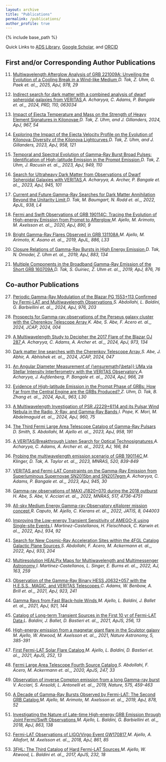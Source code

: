 ```yaml
---
layout: archive
title: "Publications"
permalink: /publications/
author_profile: true
---
```


{% include base_path %}

Quick Links to
 [ADS Library](https://ui.adsabs.harvard.edu/public-libraries/NcNSS5NLQBaMY7s9EsZfoQ),
 [Google Scholar](https://scholar.google.com/citations?user=UuiLBJEAAAAJ&hl=en), and
 [ORCID](https://orcid.org/0000-0002-9852-2469)

## First and/or Corresponding Author Publications
11) <a href="https://ui.adsabs.harvard.edu/abs/2025ApJ...978...29T/abstract">Multiwavelength Afterglow Analysis of GRB 221009A: Unveiling the Evolution of a Cooling Break in a Wind-like Medium   </a>
 *D. Tak, Z. Uhm, G. Paek et. al.,, 2025, ApJ, 978, 29*   
<span class="__dimensions_badge_embed__" data-doi="10.3847/1538-4357/ad94f4" data-style="small_rectangle"></span><script async src="https://badge.dimensions.ai/badge.js" charset="utf-8"></script>

10) <a href="https://ui.adsabs.harvard.edu/abs/2024PhRvD.110f3034A/abstract">Indirect search for dark matter with a combined analysis of dwarf spheroidal galaxies from VERITAS   </a>
 *A. Acharyya, C. Adams, P. Bangale et. al.,, 2024, PRD, 110, 063034*   
<span class="__dimensions_badge_embed__" data-doi="10.1103/PhysRevD.110.063034" data-style="small_rectangle"></span><script async src="https://badge.dimensions.ai/badge.js" charset="utf-8"></script>

9) <a href="https://ui.adsabs.harvard.edu/abs/2024ApJ...967...54T/abstract">Impact of Ejecta Temperature and Mass on the Strength of Heavy Element Signatures in Kilonovae   </a>
 *D. Tak, Z. Uhm, and J. Gillanders, 2024, ApJ, 967, 54*   
<span class="__dimensions_badge_embed__" data-doi="10.3847/1538-4357/ad3af4" data-style="small_rectangle"></span><script async src="https://badge.dimensions.ai/badge.js" charset="utf-8"></script>

8) <a href="https://ui.adsabs.harvard.edu/abs/2023ApJ...958..121T/abstract">Exploring the Impact of the Ejecta Velocity Profile on the Evolution of Kilonova: Diversity of the Kilonova Lightcurves   </a>
 *D. Tak, Z. Uhm, and J. Gillanders, 2023, ApJ, 958, 121*   
<span class="__dimensions_badge_embed__" data-doi="10.3847/1538-4357/ad06b0" data-style="small_rectangle"></span><script async src="https://badge.dimensions.ai/badge.js" charset="utf-8"></script>

7) <a href="https://ui.adsabs.harvard.edu/abs/2023ApJ...949..110T/abstract">Temporal and Spectral Evolution of Gamma-Ray Burst Broad Pulses: Identification of High-latitude Emission in the Prompt Emission   </a>
 *D. Tak, Z. Uhm, J. Racusin et. al.,, 2023, ApJ, 949, 110*   
<span class="__dimensions_badge_embed__" data-doi="10.3847/1538-4357/acc581" data-style="small_rectangle"></span><script async src="https://badge.dimensions.ai/badge.js" charset="utf-8"></script>

6) <a href="https://ui.adsabs.harvard.edu/abs/2023ApJ...945..101A/abstract">Search for Ultraheavy Dark Matter from Observations of Dwarf Spheroidal Galaxies with VERITAS   </a>
 *A. Acharyya, A. Archer, P. Bangale et. al.,, 2023, ApJ, 945, 101*   
<span class="__dimensions_badge_embed__" data-doi="10.3847/1538-4357/acbc7b" data-style="small_rectangle"></span><script async src="https://badge.dimensions.ai/badge.js" charset="utf-8"></script>

5) <a href="https://ui.adsabs.harvard.edu/abs/2022ApJ...938L...4T/abstract">Current and Future Gamma-Ray Searches for Dark Matter Annihilation Beyond the Unitarity Limit   </a>
 *D. Tak, M. Baumgart, N. Rodd et. al.,, 2022, ApJL, 938, L4*   
<span class="__dimensions_badge_embed__" data-doi="10.3847/2041-8213/ac9387" data-style="small_rectangle"></span><script async src="https://badge.dimensions.ai/badge.js" charset="utf-8"></script>

4) <a href="https://ui.adsabs.harvard.edu/abs/2020ApJ...890....9A/abstract">Fermi and Swift Observations of GRB 190114C: Tracing the Evolution of High-energy Emission from Prompt to Afterglow   </a>
 *M. Ajello, M. Arimoto, M. Axelsson et. al.,, 2020, ApJ, 890, 9*   
<span class="__dimensions_badge_embed__" data-doi="10.3847/1538-4357/ab5b05" data-style="small_rectangle"></span><script async src="https://badge.dimensions.ai/badge.js" charset="utf-8"></script>

3) <a href="https://ui.adsabs.harvard.edu/abs/2019ApJ...886L..33A/abstract">Bright Gamma-Ray Flares Observed in GRB 131108A   </a>
 *M. Ajello, M. Arimoto, K. Asano et. al.,, 2019, ApJL, 886, L33*   
<span class="__dimensions_badge_embed__" data-doi="10.3847/2041-8213/ab564f" data-style="small_rectangle"></span><script async src="https://badge.dimensions.ai/badge.js" charset="utf-8"></script>

2) <a href="https://ui.adsabs.harvard.edu/abs/2019ApJ...883..134T/abstract">Closure Relations of Gamma-Ray Bursts in High Energy Emission   </a>
 *D. Tak, N. Omodei, Z. Uhm et. al.,, 2019, ApJ, 883, 134*   
<span class="__dimensions_badge_embed__" data-doi="10.3847/1538-4357/ab3982" data-style="small_rectangle"></span><script async src="https://badge.dimensions.ai/badge.js" charset="utf-8"></script>

1) <a href="https://ui.adsabs.harvard.edu/abs/2019ApJ...876...76T/abstract">Multiple Components in the Broadband Gamma-Ray Emission of the Short GRB 160709A   </a>
 *D. Tak, S. Guiriec, Z. Uhm et. al.,, 2019, ApJ, 876, 76*   
<span class="__dimensions_badge_embed__" data-doi="10.3847/1538-4357/ab0e72" data-style="small_rectangle"></span><script async src="https://badge.dimensions.ai/badge.js" charset="utf-8"></script>

## Co-author Publications
27) <a href="https://ui.adsabs.harvard.edu/abs/2024ApJ...976..203A/abstract">Periodic Gamma-Ray Modulation of the Blazar PG 1553+113 Confirmed by Fermi-LAT and Multiwavelength Observations   </a>
 *S. Abdollahi, L. Baldini, G. Barbiellini et. al.,, 2024, ApJ, 976, 203*   
<span class="__dimensions_badge_embed__" data-doi="10.3847/1538-4357/ad64c5" data-style="small_rectangle"></span><script async src="https://badge.dimensions.ai/badge.js" charset="utf-8"></script>

26) <a href="https://ui.adsabs.harvard.edu/abs/2024JCAP...10..004A/abstract">Prospects for Gamma-ray observations of the Perseus galaxy cluster with the Cherenkov Telescope Array   </a>
 *K. Abe, S. Abe, F. Acero et. al.,, 2024, JCAP, 2024, 004*   
<span class="__dimensions_badge_embed__" data-doi="10.1088/1475-7516/2024/10/004" data-style="small_rectangle"></span><script async src="https://badge.dimensions.ai/badge.js" charset="utf-8"></script>

25) <a href="https://ui.adsabs.harvard.edu/abs/2024ApJ...973..134A/abstract">A Multiwavelength Study to Decipher the 2017 Flare of the Blazar OJ 287   </a>
 *A. Acharyya, C. Adams, A. Archer et. al.,, 2024, ApJ, 973, 134*   
<span class="__dimensions_badge_embed__" data-doi="10.3847/1538-4357/ad64d0" data-style="small_rectangle"></span><script async src="https://badge.dimensions.ai/badge.js" charset="utf-8"></script>

24) <a href="https://ui.adsabs.harvard.edu/abs/2024JCAP...07..047A/abstract">Dark matter line searches with the Cherenkov Telescope Array   </a>
 *S. Abe, J. Abhir, A. Abhishek et. al.,, 2024, JCAP, 2024, 047*   
<span class="__dimensions_badge_embed__" data-doi="10.1088/1475-7516/2024/07/047" data-style="small_rectangle"></span><script async src="https://badge.dimensions.ai/badge.js" charset="utf-8"></script>

23) <a href="https://ui.adsabs.harvard.edu/abs/2024ApJ...966...28A/abstract">An Angular Diameter Measurement of {\ensuremath{\beta}} UMa via Stellar Intensity Interferometry with the VERITAS Observatory   </a>
 *A. Acharyya, J. Aufdenberg, P. Bangale et. al.,, 2024, ApJ, 966, 28*   
<span class="__dimensions_badge_embed__" data-doi="10.3847/1538-4357/ad2b68" data-style="small_rectangle"></span><script async src="https://badge.dimensions.ai/badge.js" charset="utf-8"></script>

22) <a href="https://ui.adsabs.harvard.edu/abs/2024ApJ...963L..30U/abstract">Evidence of High-latitude Emission in the Prompt Phase of GRBs: How Far from the Central Engine are the GRBs Produced?   </a>
 *Z. Uhm, D. Tak, B. Zhang et. al.,, 2024, ApJL, 963, L30*   
<span class="__dimensions_badge_embed__" data-doi="10.3847/2041-8213/ad28b7" data-style="small_rectangle"></span><script async src="https://badge.dimensions.ai/badge.js" charset="utf-8"></script>

21) <a href="https://ui.adsabs.harvard.edu/abs/2024ApJ...960...75P/abstract">A Multiwavelength Investigation of PSR J2229+6114 and its Pulsar Wind Nebula in the Radio, X-Ray, and Gamma-Ray Bands   </a>
 *I. Pope, K. Mori, M. Abdelmaguid et. al.,, 2024, ApJ, 960, 75*   
<span class="__dimensions_badge_embed__" data-doi="10.3847/1538-4357/ad0120" data-style="small_rectangle"></span><script async src="https://badge.dimensions.ai/badge.js" charset="utf-8"></script>

20) <a href="https://ui.adsabs.harvard.edu/abs/2023ApJ...958..191S/abstract">The Third Fermi Large Area Telescope Catalog of Gamma-Ray Pulsars   </a>
 *D. Smith, S. Abdollahi, M. Ajello et. al.,, 2023, ApJ, 958, 191*   
<span class="__dimensions_badge_embed__" data-doi="10.3847/1538-4357/acee67" data-style="small_rectangle"></span><script async src="https://badge.dimensions.ai/badge.js" charset="utf-8"></script>

19) <a href="https://ui.adsabs.harvard.edu/abs/2023AJ....166...84A/abstract">A VERITAS/Breakthrough Listen Search for Optical Technosignatures   </a>
 *A. Acharyya, C. Adams, A. Archer et. al.,, 2023, AJ, 166, 84*   
<span class="__dimensions_badge_embed__" data-doi="10.3847/1538-3881/ace347" data-style="small_rectangle"></span><script async src="https://badge.dimensions.ai/badge.js" charset="utf-8"></script>

18) <a href="https://ui.adsabs.harvard.edu/abs/2023MNRAS.520..839K/abstract">Probing the multiwavelength emission scenario of GRB 190114C   </a>
 *M. Klinger, D. Tak, A. Taylor et. al.,, 2023, MNRAS, 520, 839-849*   
<span class="__dimensions_badge_embed__" data-doi="10.1093/mnras/stad142" data-style="small_rectangle"></span><script async src="https://badge.dimensions.ai/badge.js" charset="utf-8"></script>

17) <a href="https://ui.adsabs.harvard.edu/abs/2023ApJ...945...30A/abstract">VERITAS and Fermi-LAT Constraints on the Gamma-Ray Emission from Superluminous Supernovae SN2015bn and SN2017egm   </a>
 *A. Acharyya, C. Adams, P. Bangale et. al.,, 2023, ApJ, 945, 30*   
<span class="__dimensions_badge_embed__" data-doi="10.3847/1538-4357/acb7e6" data-style="small_rectangle"></span><script async src="https://badge.dimensions.ai/badge.js" charset="utf-8"></script>

16) <a href="https://ui.adsabs.harvard.edu/abs/2022MNRAS.517.4736A/abstract">Gamma-ray observations of MAXI J1820+070 during the 2018 outburst   </a>
 *H. Abe, S. Abe, V. Acciari et. al.,, 2022, MNRAS, 517, 4736-4751*   
<span class="__dimensions_badge_embed__" data-doi="10.1093/mnras/stac2686" data-style="small_rectangle"></span><script async src="https://badge.dimensions.ai/badge.js" charset="utf-8"></script>

15) <a href="https://ui.adsabs.harvard.edu/abs/2022JATIS...8d4003C/abstract">All-sky Medium Energy Gamma-ray Observatory eXplorer mission concept   </a>
 *R. Caputo, M. Ajello, C. Kierans et. al.,, 2022, JATIS, 8, 044003*   
<span class="__dimensions_badge_embed__" data-doi="10.1117/1.JATIS.8.4.044003" data-style="small_rectangle"></span><script async src="https://badge.dimensions.ai/badge.js" charset="utf-8"></script>

14) <a href="https://ui.adsabs.harvard.edu/abs/2022ApJ...934...92M/abstract">Improving the Low-energy Transient Sensitivity of AMEGO-X using Single-site Events   </a>
 *I. Martinez-Castellanos, H. Fleischhack, C. Karwin et. al.,, 2022, ApJ, 934, 92*   
<span class="__dimensions_badge_embed__" data-doi="10.3847/1538-4357/ac7ab2" data-style="small_rectangle"></span><script async src="https://badge.dimensions.ai/badge.js" charset="utf-8"></script>

13) <a href="https://ui.adsabs.harvard.edu/abs/2022ApJ...933..204A/abstract">Search for New Cosmic-Ray Acceleration Sites within the 4FGL Catalog Galactic Plane Sources   </a>
 *S. Abdollahi, F. Acero, M. Ackermann et. al.,, 2022, ApJ, 933, 204*   
<span class="__dimensions_badge_embed__" data-doi="10.3847/1538-4357/ac704f" data-style="small_rectangle"></span><script async src="https://badge.dimensions.ai/badge.js" charset="utf-8"></script>

12) <a href="https://ui.adsabs.harvard.edu/abs/2022AJ....163..259M/abstract">Multiresolution HEALPix Maps for Multiwavelength and Multimessenger Astronomy   </a>
 *I. Martinez-Castellanos, L. Singer, E. Burns et. al.,, 2022, AJ, 163, 259*   
<span class="__dimensions_badge_embed__" data-doi="10.3847/1538-3881/ac6260" data-style="small_rectangle"></span><script async src="https://badge.dimensions.ai/badge.js" charset="utf-8"></script>

11) <a href="https://ui.adsabs.harvard.edu/abs/2021ApJ...923..241A/abstract">Observation of the Gamma-Ray Binary HESS J0632+057 with the H.E.S.S., MAGIC, and VERITAS Telescopes   </a>
 *C. Adams, W. Benbow, A. Brill et. al.,, 2021, ApJ, 923, 241*   
<span class="__dimensions_badge_embed__" data-doi="10.3847/1538-4357/ac29b7" data-style="small_rectangle"></span><script async src="https://badge.dimensions.ai/badge.js" charset="utf-8"></script>

10) <a href="https://ui.adsabs.harvard.edu/abs/2021ApJ...921..144A/abstract">Gamma Rays from Fast Black-hole Winds   </a>
 *M. Ajello, L. Baldini, J. Ballet et. al.,, 2021, ApJ, 921, 144*   
<span class="__dimensions_badge_embed__" data-doi="10.3847/1538-4357/ac1bb2" data-style="small_rectangle"></span><script async src="https://badge.dimensions.ai/badge.js" charset="utf-8"></script>

9) <a href="https://ui.adsabs.harvard.edu/abs/2021ApJS..256...13B/abstract">Catalog of Long-term Transient Sources in the First 10 yr of Fermi-LAT Data   </a>
 *L. Baldini, J. Ballet, D. Bastieri et. al.,, 2021, ApJS, 256, 13*   
<span class="__dimensions_badge_embed__" data-doi="10.3847/1538-4365/ac072a" data-style="small_rectangle"></span><script async src="https://badge.dimensions.ai/badge.js" charset="utf-8"></script>

8) <a href="https://ui.adsabs.harvard.edu/abs/2021NatAs...5..385F/abstract">High-energy emission from a magnetar giant flare in the Sculptor galaxy   </a>
 *M. Ajello, W. Atwood, M. Axelsson et. al.,, 2021, Nature Astronomy, 5, 385-391*   
<span class="__dimensions_badge_embed__" data-doi="10.1038/s41550-020-01287-8" data-style="small_rectangle"></span><script async src="https://badge.dimensions.ai/badge.js" charset="utf-8"></script>

7) <a href="https://ui.adsabs.harvard.edu/abs/2021ApJS..252...13A/abstract">First Fermi-LAT Solar Flare Catalog   </a>
 *M. Ajello, L. Baldini, D. Bastieri et. al.,, 2021, ApJS, 252, 13*   
<span class="__dimensions_badge_embed__" data-doi="10.3847/1538-4365/abd32e" data-style="small_rectangle"></span><script async src="https://badge.dimensions.ai/badge.js" charset="utf-8"></script>

6) <a href="https://ui.adsabs.harvard.edu/abs/2020ApJS..247...33A/abstract">Fermi Large Area Telescope Fourth Source Catalog   </a>
 *S. Abdollahi, F. Acero, M. Ackermann et. al.,, 2020, ApJS, 247, 33*   
<span class="__dimensions_badge_embed__" data-doi="10.3847/1538-4365/ab6bcb" data-style="small_rectangle"></span><script async src="https://badge.dimensions.ai/badge.js" charset="utf-8"></script>

5) <a href="https://ui.adsabs.harvard.edu/abs/2019Natur.575..459M/abstract">Observation of inverse Compton emission from a long Gamma-ray burst   </a>
 *V. Acciari, S. Ansoldi, L. Antonelli et. al.,, 2019, Nature, 575, 459-463*   
<span class="__dimensions_badge_embed__" data-doi="10.1038/s41586-019-1754-6" data-style="small_rectangle"></span><script async src="https://badge.dimensions.ai/badge.js" charset="utf-8"></script>

4) <a href="https://ui.adsabs.harvard.edu/abs/2019ApJ...878...52A/abstract">A Decade of Gamma-Ray Bursts Observed by Fermi-LAT: The Second GRB Catalog   </a>
 *M. Ajello, M. Arimoto, M. Axelsson et. al.,, 2019, ApJ, 878, 52*   
<span class="__dimensions_badge_embed__" data-doi="10.3847/1538-4357/ab1d4e" data-style="small_rectangle"></span><script async src="https://badge.dimensions.ai/badge.js" charset="utf-8"></script>

3) <a href="https://ui.adsabs.harvard.edu/abs/2018ApJ...863..138A/abstract">Investigating the Nature of Late-time High-energy GRB Emission through Joint Fermi/Swift Observations   </a>
 *M. Ajello, L. Baldini, G. Barbiellini et. al.,, 2018, ApJ, 863, 138*   
<span class="__dimensions_badge_embed__" data-doi="10.3847/1538-4357/aad000" data-style="small_rectangle"></span><script async src="https://badge.dimensions.ai/badge.js" charset="utf-8"></script>

2) <a href="https://ui.adsabs.harvard.edu/abs/2018ApJ...861...85A/abstract">Fermi-LAT Observations of LIGO/Virgo Event GW170817   </a>
 *M. Ajello, A. Allafort, M. Axelsson et. al.,, 2018, ApJ, 861, 85*   
<span class="__dimensions_badge_embed__" data-doi="10.3847/1538-4357/aac515" data-style="small_rectangle"></span><script async src="https://badge.dimensions.ai/badge.js" charset="utf-8"></script>

1) <a href="https://ui.adsabs.harvard.edu/abs/2017ApJS..232...18A/abstract">3FHL: The Third Catalog of Hard Fermi-LAT Sources   </a>
 *M. Ajello, W. Atwood, L. Baldini et. al.,, 2017, ApJS, 232, 18*   
<span class="__dimensions_badge_embed__" data-doi="10.3847/1538-4365/aa8221" data-style="small_rectangle"></span><script async src="https://badge.dimensions.ai/badge.js" charset="utf-8"></script>
